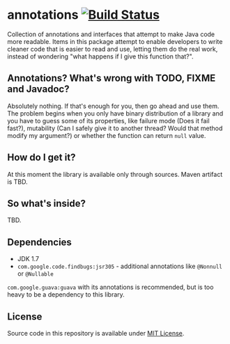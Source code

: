 # annotations [![Build Status](https://travis-ci.org/tguzik/annotations.png?branch=master)](https://travis-ci.org/tguzik/annotations)

Collection of annotations and interfaces that attempt to make Java code more readable. Items in this package 
attempt to enable developers to write cleaner code that is easier to read and use, letting them do the real 
work, instead of wondering "what happens if I give this function that?".

## Annotations? What's wrong with TODO, FIXME and Javadoc?

Absolutely nothing. If that's enough for you, then go ahead and use them. The problem begins when you only have binary 
distribution of a library and you have to guess some of its properties, like failure mode (Does it fail fast?), 
mutability (Can I safely give it to another thread? Would that method modify my argument?) or whether the function 
can return `null` value.


## How do I get it?

At this moment the library is available only through sources. Maven artifact is TBD.


## So what's inside?

TBD.


## Dependencies

- JDK 1.7
- `com.google.code.findbugs:jsr305` - additional annotations like `@Nonnull` or `@Nullable`

`com.google.guava:guava` with its annotations is recommended, but is too heavy to be a dependency to this library. 

## License

Source code in this repository is available under [MIT License](LICENSE).
 